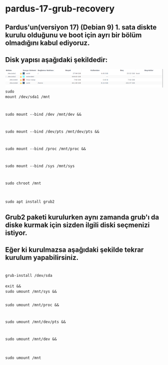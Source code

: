 # pardus-17-grub-recovery


## Pardus'un(versiyon 17) (Debian 9) 1. sata diskte kurulu olduğunu ve boot için ayrı bir bölüm olmadığını kabul ediyoruz.
## Disk yapısı aşağıdaki şekildedir:
![Disk Bölümleri](disk-bolumleri.png)
<code>
sudo mount /dev/sda1 /mnt 

sudo mount --bind /dev /mnt/dev &&

sudo mount --bind /dev/pts /mnt/dev/pts &&

sudo mount --bind /proc /mnt/proc &&

sudo mount --bind /sys /mnt/sys

sudo chroot /mnt

sudo apt install grub2
</code>

## Grub2 paketi kurulurken aynı zamanda grub'ı da diske kurmak için sizden ilgili diski seçmenizi istiyor.
## Eğer ki kurulmazsa aşağıdaki şekilde tekrar kurulum yapabilirsiniz.

<code>
grub-install /dev/sda
</code>
<code>
exit &&
sudo umount /mnt/sys &&

sudo umount /mnt/proc &&

sudo umount /mnt/dev/pts &&

sudo umount /mnt/dev &&

sudo umount /mnt
</code>
